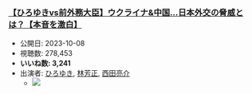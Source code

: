 ### [【ひろゆきvs前外務大臣】ウクライナ&中国…日本外交の脅威とは？【本音を激白】](https://www.youtube.com/watch?v=7-L8clG11M8)
-   公開日: 2023-10-08
-   視聴数: 278,453
-   **いいね数: 3,241**
-   出演者: [ひろゆき](/rehacq_fan/people/ひろゆき "wikilink"), [林芳正](/rehacq_fan/people/林芳正 "wikilink"), [西田亮介](/rehacq_fan/people/西田亮介 "wikilink")
    - [![](https://img.youtube.com/vi/7-L8clG11M8/hqdefault.jpg)](https://www.youtube.com/watch?v=7-L8clG11M8)
